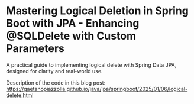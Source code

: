 # Mastering Logical Deletion in Spring Boot with JPA - Enhancing @SQLDelete with Custom Parameters

A practical guide to implementing logical delete with Spring Data JPA, designed for clarity and real-world use.

Description of the code in this blog post:
https://gaetanopiazzolla.github.io/java/jpa/springboot/2025/01/06/logical-delete.html